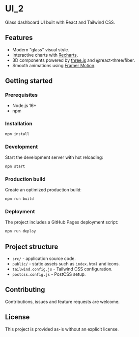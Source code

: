 # UI_2

Glass dashboard UI built with React and Tailwind CSS.

## Features
- Modern "glass" visual style.
- Interactive charts with [Recharts](https://recharts.org/).
- 3D components powered by [three.js](https://threejs.org/) and @react-three/fiber.
- Smooth animations using [Framer Motion](https://www.framer.com/motion/).

## Getting started

### Prerequisites
- Node.js 16+
- npm

### Installation
```bash
npm install
```

### Development
Start the development server with hot reloading:
```bash
npm start
```

### Production build
Create an optimized production build:
```bash
npm run build
```

### Deployment
The project includes a GitHub Pages deployment script:
```bash
npm run deploy
```

## Project structure
- `src/` - application source code.
- `public/` - static assets such as `index.html` and icons.
- `tailwind.config.js` - Tailwind CSS configuration.
- `postcss.config.js` - PostCSS setup.

## Contributing
Contributions, issues and feature requests are welcome.

## License
This project is provided as-is without an explicit license.
